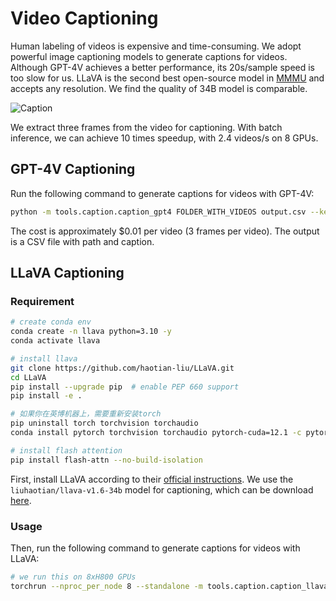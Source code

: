 # Video Captioning

Human labeling of videos is expensive and time-consuming. We adopt powerful image captioning models to generate captions for videos. Although GPT-4V achieves a better performance, its 20s/sample speed is too slow for us. LLaVA is the second best open-source model in [MMMU](https://mmmu-benchmark.github.io/) and accepts any resolution. We find the quality of 34B model is comparable.

![Caption](https://i0.imgs.ovh/2024/03/16/eXdvC.png)

We extract three frames from the video for captioning. With batch inference, we can achieve 10 times speedup, with 2.4 videos/s on 8 GPUs.

## GPT-4V Captioning

Run the following command to generate captions for videos with GPT-4V:

```bash
python -m tools.caption.caption_gpt4 FOLDER_WITH_VIDEOS output.csv --key $OPENAI_API_KEY
```

The cost is approximately $0.01 per video (3 frames per video). The output is a CSV file with path and caption.

## LLaVA Captioning

### Requirement

```bash
# create conda env
conda create -n llava python=3.10 -y
conda activate llava

# install llava
git clone https://github.com/haotian-liu/LLaVA.git
cd LLaVA
pip install --upgrade pip  # enable PEP 660 support
pip install -e .

# 如果你在英博机器上，需要重新安装torch
pip uninstall torch torchvision torchaudio
conda install pytorch torchvision torchaudio pytorch-cuda=12.1 -c pytorch -c nvidia

# install flash attention
pip install flash-attn --no-build-isolation
```

First, install LLaVA according to their [official instructions](https://github.com/haotian-liu/LLaVA?tab=readme-ov-file#install). We use the `liuhaotian/llava-v1.6-34b` model for captioning, which can be download [here](https://huggingface.co/liuhaotian/llava-v1.6-vicuna-7b).

### Usage

Then, run the following command to generate captions for videos with LLaVA:

```bash
# we run this on 8xH800 GPUs
torchrun --nproc_per_node 8 --standalone -m tools.caption.caption_llava samples output.csv --tp-size 2 --dp-size 4 --bs 16
```
